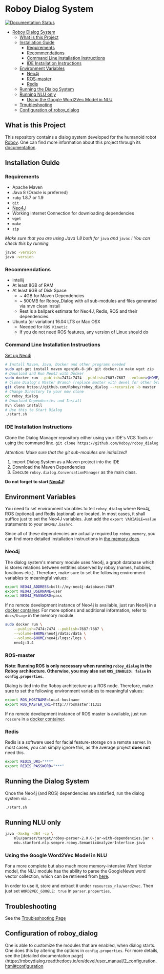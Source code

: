 # Roboy Dialog System

[![Documentation Status](https://readthedocs.org/projects/roboydialog/badge/?version=latest)](http://roboydialog.readthedocs.io/en/master/?badge=latest)

- [Roboy Dialog System](#roboy-dialog-system)
    - [What is this Project](#what-is-this-project)
    - [Installation Guide](#installation-guide)
        - [Requirements](#requirements)
        - [Recommendations](#recommendations)
        - [Command Line Installation Instructions](#command-line-installation-instructions)
        - [IDE Installation Instructions](#ide-installation-instructions)
    - [Environment Variables](#environment-variables)
        - [Neo4j](#neo4j)
        - [ROS-master](#ros-master)
        - [Redis](#redis)
    - [Running the Dialog System](#running-the-dialog-system)
    - [Running NLU only](#running-nlu-only)
        - [Using the Google Word2Vec Model in NLU](#using-the-google-word2vec-model-in-nlu)
    - [Troubleshooting](#troubleshooting)
    - [Configuration of roboy_dialog](#configuration-of-roboy_dialog)

## What is this Project

This repository contains a dialog system developed for the humanoid robot [Roboy](roboy.org). One can find more information about this project through its [documentation](https://readthedocs.org/projects/roboydialog/).

## Installation Guide

### Requirements

- Apache Maven
- Java 8 (Oracle is preferred)
- `ruby` 1.8.7 or 1.9
- `git`
- [Neo4J](http://roboy-memory.readthedocs.io/en/latest/Usage/0_installation.html#local-neo4j-instance)
- Working Internet Connection for downloading dependencies
- `wget`
- `make`
- `zip`

*Make sure that you are using Java 1.8 both for* `java` *and* `javac` *! You can check this by running*
```bash
javac -version
java -version
```

### Recommendations

- Intellij
- At least 8GB of RAM
- At least 6GB of Disk Space
    - ~ 4GB for Maven Dependencies
    - ~ 500MB for Roboy_Dialog with all sub-modules and files generated via mvn clean install
    - Rest is a ballpark estimate for Neo4J, Redis, ROS and their dependencies
- Ubuntu (or variation) 16.04 LTS or Mac OSX
    - Needed for `ROS Kinetic`
    - If you do not need ROS features, any version of Linux should do

### Command Line Installation Instructions

[Set up Neo4j](#neo4j).

```bash
# Install Maven, Java, Docker and other programs needed
sudo apt-get install maven openjdk-8-jdk git docker.io make wget zip
# Download and Run Neo4J with Docker
sudo docker run --publish=7474:7474 --publish=7687:7687 --volume=$HOME/neo4j/data:/data --volume=$HOME/neo4j/logs:/logs neo4j:3.4
# Clone Dialog's Master Branch (replace master with devel for other branches)
git clone https://github.com/Roboy/roboy_dialog --recursive -b master
# Change Directory to your new clone
cd roboy_dialog
# Download Dependencies and Install
mvn clean install
# Use this to Start Dialog
./start.sh
```

### IDE Installation Instructions

Clone the Dialog Manager repository either using your IDE's VCS Tools or using the command line.
`git clone https://github.com/Roboy/roboy_dialog`

*Attention: Make sure that the git sub-modules are initialized!*

1. Import Dialog System as a Maven project into the IDE
2. Download the Maven Dependencies
3. Execute `roboy.dialog.ConversationManager` as the main class.

**Do not forget to start [Neo4J](#neo4j)!**

## Environment Variables

You need to set environment variables to tell `roboy_dialog` where Neo4j, ROS (optional) and Redis (optional) are located. In most cases, it shall suffice just to set the Neo4J variables. Just add the `export VARIABLE=value` statements to your `$HOME/.bashrc`.

Since all of these dependencies are actually required by `roboy_memory`, you can find more detailed installation instructions in [the memory docs](https://roboy-memory.readthedocs.io/en/latest/Usage/1_getting_started.html#configuring-the-package).

### Neo4j

The dialog system's memory module uses Neo4j, a graph database which is
stores relations between enttities observed by roboy (names, hobbies, locations etc.).
Therefore, make sure to set the following environment variables to meaningful values:

```bash
export NEO4J_ADDRESS=bolt://my-neo4j-database:7687
export NEO4J_USERNAME=user
export NEO4J_PASSWORD=pass
```

If no remote development instance of Neo4j is available, just run
Neo4j in a [docker container](https://neo4j.com/developer/docker/#_how_to_use_the_neo4j_docker_image).
For more options and additional information, refer to `docs/Usage` in the
memory module.

``` bash
sudo docker run \
    --publish=7474:7474 --publish=7687:7687 \
    --volume=$HOME/neo4j/data:/data \
    --volume=$HOME/neo4j/logs:/logs \
    neo4j:3.4
```

### ROS-master

**Note: Running ROS is only necessary when running `roboy_dialog` in the Roboy architecture. Otherwise, you may also set `ROS_ENABLED: false` in `config.properties`.**

Dialog is tied into the Roboy architecture as a ROS node.
Therefore, make sure to set the following environment variables to meaningful values:

```bash
export ROS_HOSTNAME=local-hostname
export ROS_MASTER_URI=http://rosmaster:11311
```

If no remote development instance of ROS master is available, just run
`roscore` in a [docker container](http://wiki.ros.org/docker/Tutorials/Docker).

### Redis

Redis is a software used for facial feature-storage on a remote server. In most cases, you can simply ignore this, as the average project **does not** need this.

```bash
export REDIS_URI="***"
export REDIS_PASSWORD="***"
```

## Running the Dialog System

Once the Neo4j (and ROS) dependencies are satisfied, run the dialog system via ...

```bash
./start.sh
```

## Running NLU only

```bash
java -Xmx6g -d64 -cp \
    nlu/parser/target/roboy-parser-2.0.0-jar-with-dependencies.jar \
    edu.stanford.nlp.sempre.roboy.SemanticAnalyzerInterface.java
```

### Using the Google Word2Vec Model in NLU

For a more complete but also much more memory-intensive Word Vector model,
the NLU module has the ability to parse the GoogleNews word vector collection,
which can be retrieved from [here](https://s3.amazonaws.com/dl4j-distribution/GoogleNews-vectors-negative300.bin.gz).

In order to use it, store and extract it under `resources_nlu/word2vec`. Then just set
`WORD2VEC_GOOGLE: true` in `parser.properties`.

## Troubleshooting

See the [Troubleshooting Page](http://roboydialog.readthedocs.io/en/devel/Usage/9_troubleshooting.html)

## Configuration of roboy_dialog

One is able to customize the modules that are enabled, when dialog starts. One does this by altering the options in `config.properties`. For more details, see the [detailed documentation page](https://roboydialog.readthedocs.io/en/devel/user_manual/2_configuration.html#configuration

